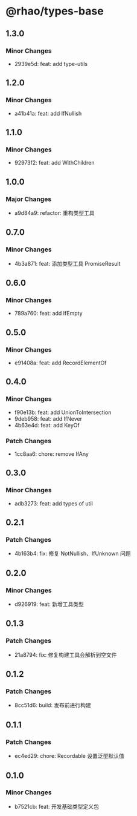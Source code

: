 # @rhao/types-base

## 1.3.0

### Minor Changes

- 2939e5d: feat: add type-utils

## 1.2.0

### Minor Changes

- a41b41a: feat: add IfNullish

## 1.1.0

### Minor Changes

- 92973f2: feat: add WithChildren

## 1.0.0

### Major Changes

- a9d84a9: refactor: 重构类型工具

## 0.7.0

### Minor Changes

- 4b3a871: feat: 添加类型工具 PromiseResult

## 0.6.0

### Minor Changes

- 789a760: feat: add IfEmpty

## 0.5.0

### Minor Changes

- e91408a: feat: add RecordElementOf

## 0.4.0

### Minor Changes

- f90e13b: feat: add UnionToIntersection
- 9deb958: feat: add IfNever
- 4b63e4d: feat: add KeyOf

### Patch Changes

- 1cc8aa6: chore: remove IfAny

## 0.3.0

### Minor Changes

- adb3273: feat: add types of util

## 0.2.1

### Patch Changes

- 4b163b4: fix: 修复 NotNullish、IfUnknown 问题

## 0.2.0

### Minor Changes

- d926919: feat: 新增工具类型

## 0.1.3

### Patch Changes

- 21a8794: fix: 修复构建工具会解析到空文件

## 0.1.2

### Patch Changes

- 8cc51d6: build: 发布前进行构建

## 0.1.1

### Patch Changes

- ec4ed29: chore: Recordable 设置泛型默认值

## 0.1.0

### Minor Changes

- b7521cb: feat: 开发基础类型定义包
